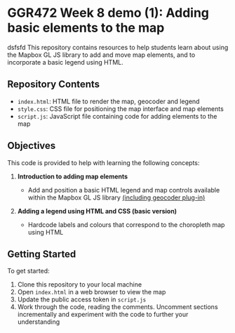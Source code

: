 # GGR472 Week 8 demo (1): Adding basic elements to the map
dsfsfd
This repository contains resources to help students learn about using the Mapbox GL JS library to add and move map elements, and to incorporate a basic legend using HTML.

## Repository Contents

- `index.html`: HTML file to render the map, geocoder and legend
- `style.css`: CSS file for positioning the map interface and map elements
- `script.js`: JavaScript file containing code for adding elements to the map


## Objectives

This code is provided to help with learning the following concepts:

1. **Introduction to adding map elements**
   - Add and position a basic HTML legend and map controls available within the Mapbox GL JS library [(including geocoder plug-in)](https://docs.mapbox.com/mapbox-gl-js/example/mapbox-gl-geocoder/)

2. **Adding a legend using HTML and CSS (basic version)**
   - Hardcode labels and colours that correspond to the choropleth map using HTML
   

## Getting Started

To get started:

1. Clone this repository to your local machine
2. Open `index.html` in a web browser to view the map
3. Update the public access token in `script.js`
4. Work through the code, reading the comments. Uncomment sections incrementally and experiment with the code to further your understanding
